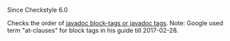 Since Checkstyle 6.0

Checks the order of [javadoc block-tags or javadoc tags][].
Note: Google used term "at-clauses" for block tags in his guide till 2017-02-28.


[javadoc block-tags or javadoc tags]: https://docs.oracle.com/javase/8/docs/technotes/tools/windows/javadoc.html#CHDBEFIF